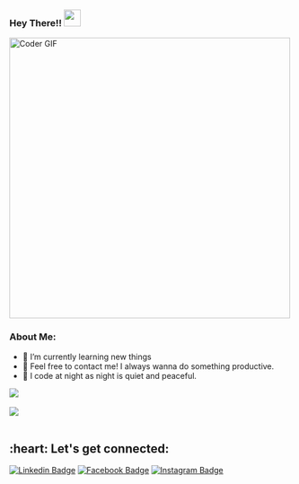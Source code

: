 ### Hey There!! <img src="https://user-images.githubusercontent.com/42378118/110234147-e3259600-7f4e-11eb-95be-0c4047144dea.gif" width="30">

<img src="https://media.giphy.com/media/SWoSkN6DxTszqIKEqv/giphy.gif" alt="Coder GIF" width="500">

### About Me:

- 🔭 I’m currently learning new things
- 💬 Feel free to contact me! I always wanna do something productive. 
- 🌙 I code at night as night is quiet and peaceful.

<a href="https://github.com/rajsinghparihar">
  <img align="center" src="https://github-readme-stats.vercel.app/api?username=rajsinghparihar&show_icons=true&count_private=true&title_color=CCD6F6&text_color=CCD6F6&icon_color=7276fd&bg_color=22272E&hide=issues&hide_border=1&border_radius=15&custom_title=Stats" />
</a>

<br />
<br />

<a href="https://github.com/rajsinghparihar/GithubProfileReadme">
  <img align="center" src="https://github-readme-stats.vercel.app/api/top-langs/?username=rajsinghparihar&layout=compact&title_color=CCD6F6&text_color=CCD6F6&icon_color=2bbc8a&bg_color=22272E&hide_border=1&border_radius=15&custom_title=Languages" />
</a>
<br />
<br />

<h2 align="left">:heart: Let's get connected:</h2>

[![Linkedin Badge](https://img.shields.io/badge/-RajSinghParihar-blue?style=flat-square&logo=Linkedin&logoColor=white&link=https://www.linkedin.com/in/rajsinghparihar/)](https://www.linkedin.com/in/rajsinghparihar) [![Facebook Badge](https://img.shields.io/badge/-@rajsinghparihar-3b5998?style=flat-square&labelColor=3b5998&logo=facebook&logoColor=white&link=https://www.facebook.com/rajsingh.parihar.142687/)](https://www.facebook.com/rajsingh.parihar.142687/) [![Instagram Badge](https://img.shields.io/badge/-@rajsinghparihar_-D7008A?style=flat-square&labelColor=D7008A&logo=Instagram&logoColor=white&link=https://www.instagram.com/rajsinghparihar_/)](https://www.instagram.com/rajsinghparihar_/)
